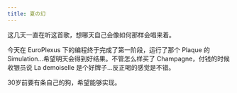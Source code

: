 ```yaml
---
title: 夏の幻
---
```


这几天一直在听这首歌，想哪天自己会像如何那样会唱来着。

今天在 EuroPlexus 下的编程终于完成了第一阶段，运行了那个 Plaque 的 Simulation...希望明天会得到好结果。不管怎么样买了 Champagne，付钱的时候收银员说 La demoiselle 是个好牌子...反正喝的感觉是不错。

30岁前要有条自己的狗，希望能够实现。